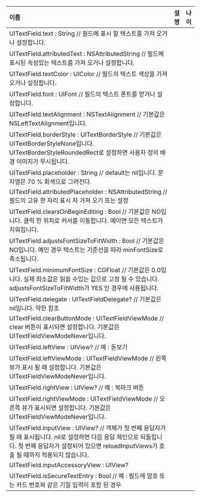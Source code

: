 | 이름   | 설명  | 나이 |
| :----- | ----: | :---: |
|UITextField.text : String // 필드에 표시 할 텍스트를 가져 오거나 설정합니다.|
|UITextField.attributedText : NSAttributedString // 필드에 표시된 속성있는 텍스트를 가져 오거나 설정합니다.|
|UITextField.textColor : UIColor // 필드의 텍스트 색상을 가져 오거나 설정합니다.|
|UITextField.font : UIFont // 필드의 텍스트 폰트를 얻거나 설정합니다.|
|UITextField.textAlignment : NSTextAlignment // 기본값은 NSLeftTextAlignment입니다.|
|UITextField.borderStyle : UITextBorderStyle // 기본값은 UITextBorderStyleNone입니다. UITextBorderStyleRoundedRect로 설정하면 사용자 정의 배경 이미지가 무시됩니다.|
|UITextField.placeholder : String // default는 nil입니다. 문자열은 70 % 회색으로 그려진다.|
|UITextField.attributedPlaceholder : NSAttributedString // 필드의 고유 한 자리 표시 자 가져 오기 또는 설정|
|UITextField.clearsOnBeginEditing : Bool // 기본값은 NO입니다. 클릭 한 위치로 커서를 이동합니다. 예이면 모든 텍스트가 지워집니다.|
|UITextField.adjustsFontSizeToFitWidth : Bool // 기본값은 NO입니다. 예인 경우 텍스트는 기준선을 따라 minFontSize로 축소됩니다.|
|UITextField.minimumFontSize : CGFloat // 기본값은 0.0입니다. 실제 최소값은 읽을 수있는 값으로 고정 될 수 있습니다. adjustsFontSizeToFitWidth가 YES 인 경우에 사용됩니다.|
|UITextField.delegate : UITextFieldDelegate? // 기본값은 nil입니다. 약한 참조|
|UITextField.clearButtonMode : UITextFieldViewMode // clear 버튼이 표시되면 설정합니다. 기본값은 UITextFieldViewModeNever입니다.|
|UITextField.leftView : UIView? // 예 : 돋보기|
|UITextField.leftViewMode : UITextFieldViewMode // 왼쪽 뷰가 표시 될 때 설정합니다. 기본값은 UITextFieldViewModeNever입니다.|
|UITextField.rightView : UIView? // 예 : 북마크 버튼|
|UITextField.rightViewMode : UITextFieldViewMode // 오른쪽 뷰가 표시되면 설정합니다. 기본값은 UITextFieldViewModeNever입니다.|
|UITextField.inputView : UIView? // 객체가 첫 번째 응답자가 될 때 표시됩니다. nil로 설정하면 다음 응답 체인으로 되돌립니다. 첫 번째 응답자가 설정되어 있으면 reloadInputViews가 호출 될 때까지 적용되지 않습니다.|
|UITextField.inputAccessoryView : UIView?|
|UITextField.isSecureTextEntry : Bool // 예 : 필드에 암호 또는 카드 번호와 같은 기밀 입력이 포함 된 경우|
